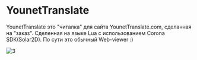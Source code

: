 # YounetTranslate
YounetTranslate это "читалка" для сайта YounetTranslate.com, сделанная на "заказ".
Сделенная на языке Lua с использованием Corona SDK(Solar2D). По сути это обычный Web-viewer :)

![3](https://user-images.githubusercontent.com/77199764/136834411-7106d83b-b1f8-4db8-ace5-4eef530736fd.jpg)
